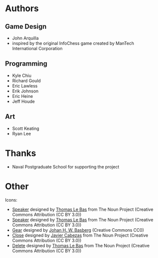 Authors
=======

Game Design
-----------
* John Arquilla
* inspired by the original InfoChess game created by ManTech International Corporation

Programming
-----------
* Kyle Chiu
* Richard Gould
* Eric Lawless
* Erik Johnson
* Eric Heine
* Jeff Houde

Art
---
* Scott Keating
* Ryan Lee

Thanks
======

* Naval Postgraduate School for supporting the project

Other
=====

Icons:

* [Speaker](http://thenounproject.com/noun/speaker/#icon-No6182) designed by [Thomas Le Bas](http://thenounproject.com/tlb) from The Noun Project (Creative Commons Attribution (CC BY 3.0))
* [Speaker](http://thenounproject.com/noun/speaker/#icon-No6180) designed by [Thomas Le Bas](http://thenounproject.com/tlb) from The Noun Project (Creative Commons Attribution (CC BY 3.0))
* [Gear](http://thenounproject.com/noun/gear/#icon-No1241) designed by [Johan H. W. Basberg](http://thenounproject.com/Gatada) (Creative Commons CC0)
* [Close](http://thenounproject.com/noun/close/#icon-No6787) designed by [Javier Cabezas](http://thenounproject.com/Xavi%20Caps) from The Noun Project (Creative Commons Attribution (CC BY 3.0))
* [Delete](http://thenounproject.com/noun/delete/#icon-No6188) designed by [Thomas Le Bas](http://thenounproject.com/tlb) from The Noun Project (Creative Commons Attribution (CC BY 3.0))
